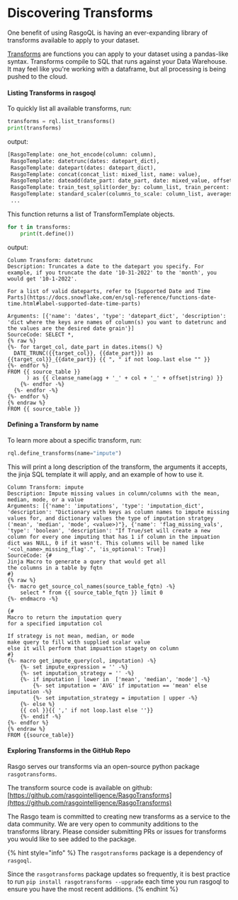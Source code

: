 # Discovering Transforms

One benefit of using RasgoQL is having an ever-expanding library of transforms available to apply to your dataset.

[Transforms](../primitives/transform.md) are functions you can apply to your dataset using a pandas-like syntax. Transforms compile to SQL that runs against your Data Warehouse. It may feel like you're working with a dataframe, but all processing is being pushed to the cloud.

#### Listing Transforms in rasgoql

To quickly list all available transforms, run:

```python
transforms = rql.list_transforms()
print(transforms)
```

output:

```python
[RasgoTemplate: one_hot_encode(column: column),
 RasgoTemplate: datetrunc(dates: datepart_dict),
 RasgoTemplate: datepart(dates: datepart_dict),
 RasgoTemplate: concat(concat_list: mixed_list, name: value),
 RasgoTemplate: dateadd(date_part: date_part, date: mixed_value, offset: int),
 RasgoTemplate: train_test_split(order_by: column_list, train_percent: int),
 RasgoTemplate: standard_scaler(columns_to_scale: column_list, averages: value_list, standarddevs: int_list),
 ...
```

This function returns a list of TransformTemplate objects.

```python
for t in transforms:
    print(t.define())
```

output:

```
Column Transform: datetrunc
Description: Truncates a date to the datepart you specify. For example, if you truncate the date '10-31-2022' to the 'month', you would get '10-1-2022'.

For a list of valid dateparts, refer to [Supported Date and Time Parts](https://docs.snowflake.com/en/sql-reference/functions-date-time.html#label-supported-date-time-parts)

Arguments: [{'name': 'dates', 'type': 'datepart_dict', 'description': 'dict where the keys are names of column(s) you want to datetrunc and the values are the desired date grain'}]
SourceCode: SELECT *,
{% raw %}
{%- for target_col, date_part in dates.items() %}
  DATE_TRUNC({{target_col}}, {{date_part}}) as {{target_col}}_{{date_part}} {{ ", " if not loop.last else "" }}
{%- endfor %}
FROM {{ source_table }}
      ) as {{ cleanse_name(agg + '_' + col + '_' + offset|string) }}
    {%- endfor -%}
  {%- endfor -%}
{%- endfor %}
{% endraw %}
FROM {{ source_table }}
```

#### Defining a Transform by name

To learn more about a specific transform, run:

```python
rql.define_transforms(name="impute")
```

This will print a long description of the transform, the arguments it accepts, the jinja SQL template it will apply, and an example of how to use it.

```
Column Transform: impute
Description: Impute missing values in column/columns with the mean, median, mode, or a value
Arguments: [{'name': 'imputations', 'type': 'imputation_dict', 'description': "Dictionary with keys as column names to impute missing values for, and dictionary values the type of imputation stratgey ('mean', 'median', 'mode', <value>)"}, {'name': 'flag_missing_vals', 'type': 'boolean', 'description': "If True/set will create a new column for every one imputing that has 1 if column in the impuation dict was NULL, 0 if it wasn't. This columns will be named like '<col_name>_missing_flag'.", 'is_optional': True}]
SourceCode: {#
Jinja Macro to generate a query that would get all 
the columns in a table by fqtn
#}
{% raw %}
{%- macro get_source_col_names(source_table_fqtn) -%}
    select * from {{ source_table_fqtn }} limit 0
{%- endmacro -%}

{# 
Macro to return the imputation query 
for a specified imputation col 

If strategy is not mean, median, or mode
make query to fill with supplied scalar value
else it will perform that impuattion stagety on column
#}
{%- macro get_impute_query(col, imputation) -%}
    {%- set impute_expression = '' -%}
    {%- set imputation_strategy = '' -%}
    {%- if imputation | lower in  ['mean', 'median', 'mode'] -%}
        {%- set imputation = 'AVG' if imputation == 'mean' else imputation -%}
        {%- set imputation_strategy = imputation | upper -%}
    {%- else %}
    {{ col }}{{ ',' if not loop.last else ''}}
    {%- endif -%}
{%- endfor %}
{% endraw %}
FROM {{source_table}}
```

#### Exploring Transforms in the GitHub Repo

Rasgo serves our transforms via an open-source python package `rasgotransforms`.&#x20;

The transform source code is available on github: [https://github.com/rasgointelligence/RasgoTransforms](https://github.com/rasgointelligence/RasgoTransforms)

The Rasgo team is committed to creating new transforms as a service to the data community. We are very open to community additions to the transforms library. Please consider submitting PRs or issues for transforms you would like to see added to the package.

{% hint style="info" %}
The `rasgotransforms` package is a dependency of `rasgoql`.

Since the `rasgotransforms` package updates so frequently, it is best practice to run `pip install rasgotransforms --upgrade` each time you run rasgoql to ensure you have the most recent additions.
{% endhint %}

